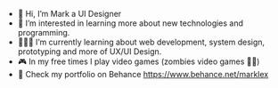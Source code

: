 - 👋 Hi, I’m Mark a UI Designer
- 👀 I’m interested in learning more about new technologies and programming.
- 🧑🏻‍💻 I’m currently learning about web development, system design, prototyping and more of UX/UI Design. 
- 🎮 In my free times I play video games (zombies video games 🧟‍♂️)
- 📓 Check my portfolio on Behance https://www.behance.net/marklex

<!---
mark-lex/mark-lex is a ✨ special ✨ repository because its `README.md` (this file) appears on your GitHub profile.
You can click the Preview link to take a look at your changes.
--->

